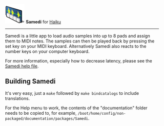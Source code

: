 ![Samedi icon](./documentation/images/samedi_icon_64.png) **Samedi** for [Haiku](https://www.haiku-os.org)

* * *

Samedi is a little app to load audio samples into up to 8 pads and assign them to MIDI notes. The samples can then be played back by pressing the set key on your MIDI keyboard. Alternatively Samedi also reacts to the number keys on your computer keyboard.

For more information, especially how to decrease latency, please see the [Samedi help file](http://htmlpreview.github.io/?https://github.com/humdingerb/samedi/master/documentation/ReadMe.html).

## Building Samedi

It's very easy, just a ```make``` followed by ```make bindcatalogs``` to include translations.

For the Help menu to work, the contents of the "documentation" folder needs to be copied to, for example, ```/boot/home/config/non-packaged/documentation/packages/Samedi```.

